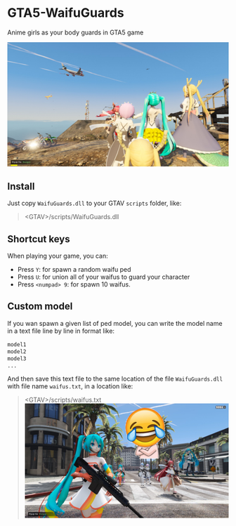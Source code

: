 # GTA5-WaifuGuards

Anime girls as your body guards in GTA5 game

![](./docs/screenshots/20180924225144_1.jpg)

## Install

Just copy ``WaifuGuards.dll`` to your GTAV ``scripts`` folder, like:
> &lt;GTAV>/scripts/WaifuGuards.dll

## Shortcut keys

When playing your game, you can:

+ Press ``Y``: for spawn a random waifu ped
+ Press ``U``: for union all of your waifus to guard your character
+ Press ``<numpad> 9``: for spawn 10 waifus.

## Custom model

If you wan spawn a given list of ped model, you can write the model name in a text file line by line in format like:

```
model1
model2
model3
...
```

And then save this text file to the same location of the file ``WaifuGuards.dll`` with file name ``waifus.txt``, in a location like:
> &lt;GTAV>/scripts/waifus.txt
![](./docs/images/cover.png)
